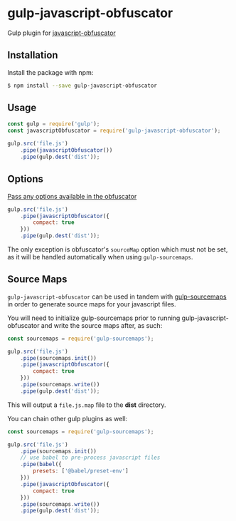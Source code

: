 # gulp-javascript-obfuscator

Gulp plugin for [javascript-obfuscator](https://github.com/javascript-obfuscator/javascript-obfuscator)

## Installation

Install the package with npm:

```bash
$ npm install --save gulp-javascript-obfuscator
```

## Usage

```javascript
const gulp = require('gulp');
const javascriptObfuscator = require('gulp-javascript-obfuscator');

gulp.src('file.js')
    .pipe(javascriptObfuscator())
    .pipe(gulp.dest('dist'));
```

## Options

[Pass any options available in the obfuscator](https://github.com/javascript-obfuscator/javascript-obfuscator#javascript-obfuscator-options)

```javascript
gulp.src('file.js')
    .pipe(javascriptObfuscator({
        compact: true
    }))
    .pipe(gulp.dest('dist'));
```

The only exception is obfuscator's `sourceMap` option which must not be set, as it will be handled automatically when using `gulp-sourcemaps`.

## Source Maps

`gulp-javascript-obfuscator` can be used in tandem with [gulp-sourcemaps](https://github.com/floridoo/gulp-sourcemaps) in order to generate source maps for your javascript files.

You will need to initialize gulp-sourcemaps prior to running gulp-javascript-obfuscator and write the source maps after, as such:

```javascript
const sourcemaps = require('gulp-sourcemaps');

gulp.src('file.js')
    .pipe(sourcemaps.init())
    .pipe(javascriptObfuscator({
        compact: true
    }))
    .pipe(sourcemaps.write())
    .pipe(gulp.dest('dist'));
```

This will output a `file.js.map` file to the **dist** directory.

You can chain other gulp plugins as well:

```javascript
const sourcemaps = require('gulp-sourcemaps');

gulp.src('file.js')
    .pipe(sourcemaps.init())
    // use babel to pre-process javascript files
    .pipe(babel({
        presets: ['@babel/preset-env']
    }))
    .pipe(javascriptObfuscator({
        compact: true
    }))
    .pipe(sourcemaps.write())
    .pipe(gulp.dest('dist'));
```
